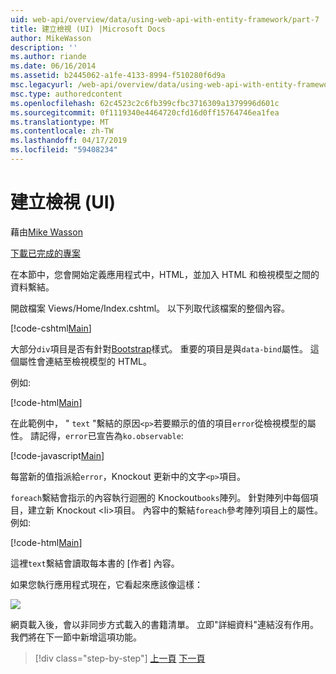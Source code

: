 ```yaml
---
uid: web-api/overview/data/using-web-api-with-entity-framework/part-7
title: 建立檢視 (UI) |Microsoft Docs
author: MikeWasson
description: ''
ms.author: riande
ms.date: 06/16/2014
ms.assetid: b2445062-a1fe-4133-8994-f510280f6d9a
msc.legacyurl: /web-api/overview/data/using-web-api-with-entity-framework/part-7
msc.type: authoredcontent
ms.openlocfilehash: 62c4523c2c6fb399cfbc3716309a1379996d601c
ms.sourcegitcommit: 0f1119340e4464720cfd16d0ff15764746ea1fea
ms.translationtype: MT
ms.contentlocale: zh-TW
ms.lasthandoff: 04/17/2019
ms.locfileid: "59408234"
---
```

# <a name="create-the-view-ui"></a>建立檢視 (UI)

藉由[Mike Wasson](https://github.com/MikeWasson)

[下載已完成的專案](https://github.com/MikeWasson/BookService)

在本節中，您會開始定義應用程式中，HTML，並加入 HTML 和檢視模型之間的資料繫結。

開啟檔案 Views/Home/Index.cshtml。 以下列取代該檔案的整個內容。

[!code-cshtml[Main](part-7/samples/sample1.cshtml)]

大部分`div`項目是否有針對[Bootstrap](http://getbootstrap.com/)樣式。 重要的項目是與`data-bind`屬性。 這個屬性會連結至檢視模型的 HTML。

例如: 

[!code-html[Main](part-7/samples/sample2.html)]

在此範例中， &quot; `text` &quot;繫結的原因`<p>`若要顯示的值的項目`error`從檢視模型的屬性。 請記得，`error`已宣告為`ko.observable`:

[!code-javascript[Main](part-7/samples/sample3.js)]

每當新的值指派給`error`，Knockout 更新中的文字`<p>`項目。

`foreach`繫結會指示的內容執行迴圈的 Knockout`books`陣列。 針對陣列中每個項目，建立新 Knockout &lt;li&gt;項目。 內容中的繫結`foreach`參考陣列項目上的屬性。 例如: 

[!code-html[Main](part-7/samples/sample4.html)]

這裡`text`繫結會讀取每本書的 [作者] 內容。

如果您執行應用程式現在，它看起來應該像這樣：

![](part-7/_static/image1.png)

網頁載入後，會以非同步方式載入的書籍清單。 立即&quot;詳細資料&quot;連結沒有作用。 我們將在下一節中新增這項功能。

> [!div class="step-by-step"]
> [上一頁](part-6.md)
> [下一頁](part-8.md)
